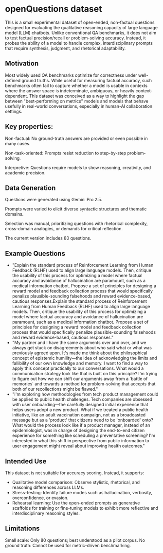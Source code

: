 # openQuestions dataset
This is a small experimental dataset of open-ended, non-factual questions designed for evaluating the qualitative reasoning capacity of large language model (LLM) chatbots. Unlike conventional QA benchmarks, it does not aim to test factual precision/recall or problem-solving accuracy. Instead, it probes the ability of a model to handle complex, interdisciplinary prompts that require synthesis, judgment, and rhetorical adaptability.

## Motivation

Most widely used QA benchmarks optimize for correctness under well-defined ground truths. While useful for measuring factual accuracy, such benchmarks often fail to capture whether a model is usable in contexts where the answer space is indeterminate, ambiguous, or heavily context-dependent. This dataset was conceived as a way to highlight the gap between "best-performing on metrics" models and models that behave usefully in real-world conversations, especially in human-AI collaboration settings.

## Key properties:

Non-factual: No ground-truth answers are provided or even possible in many cases.

Non-task-oriented: Prompts resist reduction to step-by-step problem-solving.

Interpretive: Questions require models to show reasoning, creativity, and academic precision.


## Data Generation

Questions were generated using Gemini Pro 2.5.

Prompts were varied to elicit diverse syntactic structures and thematic domains.

Selection was manual, prioritizing questions with rhetorical complexity, cross-domain analogies, or demands for critical reflection.

The current version includes 80 questions.

## Example Questions

- "Explain the standard process of Reinforcement Learning from Human Feedback (RLHF) used to align large language models. Then, critique the usability of this process for optimizing a model where factual accuracy and avoidance of hallucination are paramount, such as a medical information chatbot. Propose a set of principles for designing a reward model and feedback collection process that would specifically penalize plausible-sounding falsehoods and reward evidence-based, cautious responses.Explain the standard process of Reinforcement Learning from Human Feedback (RLHF) used to align large language models. Then, critique the usability of this process for optimizing a model where factual accuracy and avoidance of hallucination are paramount, such as a medical information chatbot. Propose a set of principles for designing a reward model and feedback collection process that would specifically penalize plausible-sounding falsehoods and reward evidence-based, cautious responses."
- "My partner and I have the same arguments over and over, and we always get stuck on disagreements about who said what or what was previously agreed upon. It's made me think about the philosophical concept of epistemic humility—the idea of acknowledging the limits and fallibility of our own knowledge and memory. I want to find a way to apply this concept practically to our conversations. What would a communication strategy look like that is built on this principle? I'm trying to figure out how we can shift our arguments away from a 'battle of memories' and towards a method for problem-solving that accepts that both of our recollections might be flawed."
- "I'm exploring how methodologies from tech product management could be applied to public health challenges. Tech companies are obsessed with user onboarding—the carefully designed initial experience that helps users adopt a new product. What if we treated a public health initiative, like an adult vaccination campaign, not as a broadcasted message but as a 'product' that citizens need to be 'onboarded' onto? What would the process look like if a product manager, instead of an epidemiologist, was in charge of designing the end-to-end citizen experience for something like scheduling a preventative screening? I'm interested in what this shift in perspective from public information to user engagement might reveal about improving health outcomes."

## Intended Use

This dataset is not suitable for accuracy scoring. Instead, it supports:

- Qualitative model comparison: Observe stylistic, rhetorical, and reasoning differences across LLMs.
- Stress-testing: Identify failure modes such as hallucination, verbosity, overconfidence, or evasion.
- Rehearsal learning: Use the open-ended prompts as generative scaffolds for training or fine-tuning models to exhibit more reflective and interdisciplinary reasoning styles.

## Limitations

Small scale: Only 80 questions; best understood as a pilot corpus.
No ground truth: Cannot be used for metric-driven benchmarking.
